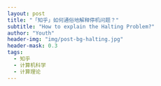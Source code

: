 ```yaml
---
layout: post
title: "「知乎」如何通俗地解释停机问题？"
subtitle: "How to explain the Halting Problem?"
author: "Youth"
header-img: "img/post-bg-halting.jpg"
header-mask: 0.3
tags:
  - 知乎
  - 计算机科学
  - 计算理论
---
```


>